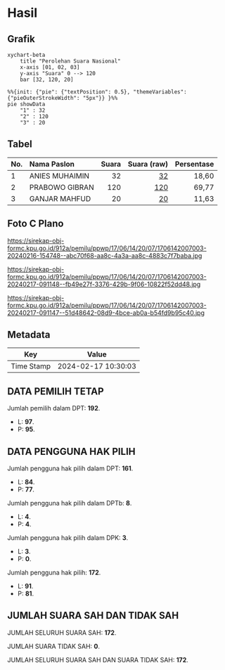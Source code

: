 # Hasil

## Grafik

```mermaid
xychart-beta
    title "Perolehan Suara Nasional"
    x-axis [01, 02, 03]
    y-axis "Suara" 0 --> 120
    bar [32, 120, 20]
```

```mermaid
%%{init: {"pie": {"textPosition": 0.5}, "themeVariables": {"pieOuterStrokeWidth": "5px"}} }%%
pie showData
    "1" : 32
    "2" : 120
    "3" : 20
```

## Tabel

| No. | Nama Paslon    | Suara | Suara (raw) | Persentase |
|:--- |:-------------- | -----:| -----------:| ----------:|
| 1   | ANIES MUHAIMIN | 32    | [32][p-1]   | 18,60      |
| 2   | PRABOWO GIBRAN | 120   | [120][p-2]  | 69,77      |
| 3   | GANJAR MAHFUD  | 20    | [20][p-3]   | 11,63      |


[p-1]: https://github.com/gigit-pemilu/pemilu-2024/blob/main/pilpres/hitung-suara/sub/17-bengkulu/sub/06-muko-muko/sub/14-air-dikit/sub/2007-air-kasai/sub/003-tps/sub/paslon-1.txt
[p-2]: https://github.com/gigit-pemilu/pemilu-2024/blob/main/pilpres/hitung-suara/sub/17-bengkulu/sub/06-muko-muko/sub/14-air-dikit/sub/2007-air-kasai/sub/003-tps/sub/paslon-2.txt
[p-3]: https://github.com/gigit-pemilu/pemilu-2024/blob/main/pilpres/hitung-suara/sub/17-bengkulu/sub/06-muko-muko/sub/14-air-dikit/sub/2007-air-kasai/sub/003-tps/sub/paslon-3.txt

## Foto C Plano

https://sirekap-obj-formc.kpu.go.id/912a/pemilu/ppwp/17/06/14/20/07/1706142007003-20240216-154748--abc70f68-aa8c-4a3a-aa8c-4883c7f7baba.jpg

https://sirekap-obj-formc.kpu.go.id/912a/pemilu/ppwp/17/06/14/20/07/1706142007003-20240217-091148--fb49e27f-3376-429b-9f06-10822f52dd48.jpg

https://sirekap-obj-formc.kpu.go.id/912a/pemilu/ppwp/17/06/14/20/07/1706142007003-20240217-091147--51d48642-08d9-4bce-ab0a-b54fd9b95c40.jpg


## Metadata

| Key        | Value               |
| ---------- | ------------------- |
| Time Stamp | 2024-02-17 10:30:03 |


## DATA PEMILIH TETAP

Jumlah pemilih dalam DPT: **192**.
 * L: **97**.
 * P: **95**.

## DATA PENGGUNA HAK PILIH

Jumlah pengguna hak pilih dalam DPT: **161**.
 * L: **84**.
 * P: **77**.

Jumlah pengguna hak pilih dalam DPTb: **8**.
 * L: **4**.
 * P: **4**.

Jumlah pengguna hak pilih dalam DPK: **3**.
 * L: **3**.
 * P: **0**.

Jumlah pengguna hak pilih: **172**.
 * L: **91**.
 * P: **81**.

## JUMLAH SUARA SAH DAN TIDAK SAH

JUMLAH SELURUH SUARA SAH: **172**.

JUMLAH SUARA TIDAK SAH: **0**.

JUMLAH SELURUH SUARA SAH DAN SUARA TIDAK SAH: **172**.


